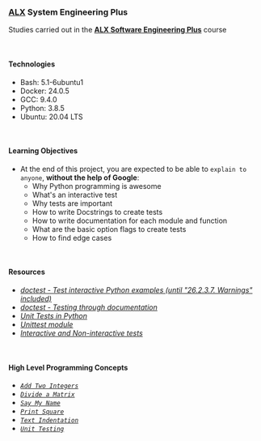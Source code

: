 ### [ALX](https://www.alxafrica.com/) System Engineering Plus

Studies carried out in the **[ALX Software Engineering Plus](https://www.alxafrica.com/software-engineering-plus/)** course

<br />

#### Technologies

* Bash:     5.1-6ubuntu1
* Docker:   24.0.5
* GCC:      9.4.0
* Python:   3.8.5
* Ubuntu:   20.04 LTS

<br />

#### Learning Objectives

* At the end of this project, you are expected to be able to `explain to anyone`, **without the help of Google**:
    * Why Python programming is awesome
    * What's an interactive test
    * Why tests are important
    * How to write Docstrings to create tests
    * How to write documentation for each module and function
    * What are the basic option flags to create tests
    * How to find edge cases

<br />

#### Resources

* _[doctest - Test interactive Python examples (until "26.2.3.7. Warnings" included)](https://docs.python.org/3.4/library/doctest.html)_
* _[doctest - Testing through documentation](https://pymotw.com/3/doctest/)_
* _[Unit Tests in Python](https://www.youtube.com/watch?v=1Lfv5tUGsn8)_
* _[Unittest module](https://www.youtube.com/watch?v=6tNS--WetLI)_
* _[Interactive and Non-interactive tests](https://mattermost.com/blog/testing-python-understanding-doctest-and-unittest/)_

<br />

#### High Level Programming Concepts

* _[`Add Two Integers`](0-add_integer.py)_
* _[`Divide a Matrix`](2-matrix_divided.py)_
* _[`Say My Name`](3-say_my_name.py)_
* _[`Print Square`](4-print_square.py)_
* _[`Text Indentation`](5-text_indentation.py)_
* _[`Unit Testing`](tests/6-max_integer_test.py)_

<br />
